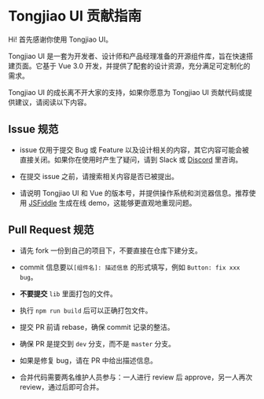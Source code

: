 # Tongjiao UI 贡献指南

Hi! 首先感谢你使用 Tongjiao UI。

Tongjiao UI 是一套为开发者、设计师和产品经理准备的开源组件库，旨在快速搭建页面。它基于 Vue 3.0 开发，并提供了配套的设计资源，充分满足可定制化的需求。

Tongjiao UI 的成长离不开大家的支持，如果你愿意为 Tongjiao UI 贡献代码或提供建议，请阅读以下内容。

## Issue 规范

- issue 仅用于提交 Bug 或 Feature 以及设计相关的内容，其它内容可能会被直接关闭。如果你在使用时产生了疑问，请到 Slack 或 [Discord](https://discord.link/ElementPlus) 里咨询。

- 在提交 issue 之前，请搜索相关内容是否已被提出。

- 请说明 Tongjiao UI 和 Vue 的版本号，并提供操作系统和浏览器信息。推荐使用 [JSFiddle](https://jsfiddle.net/) 生成在线 demo，这能够更直观地重现问题。

## Pull Request 规范

- 请先 fork 一份到自己的项目下，不要直接在仓库下建分支。

- commit 信息要以`[组件名]: 描述信息` 的形式填写，例如 `Button: fix xxx bug`。

- **不要提交** `lib` 里面打包的文件。

- 执行 `npm run build` 后可以正确打包文件。

- 提交 PR 前请 rebase，确保 commit 记录的整洁。

- 确保 PR 是提交到 `dev` 分支，而不是 `master` 分支。

- 如果是修复 bug，请在 PR 中给出描述信息。

- 合并代码需要两名维护人员参与：一人进行 review 后 approve，另一人再次 review，通过后即可合并。
